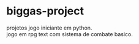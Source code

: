 # biggas-project
projetos jogo iniciante em python. </br>
jogo em rpg text com sistema de combate basico.


